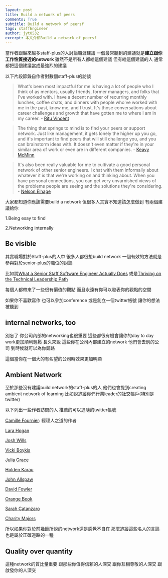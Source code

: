 ```yaml
---
layout: post
title: Build a network of peers
comments: True 
subtitle: Build a network of peersf
tags: staffEngineer
author: jyt0532
excerpt: 本文介紹Build a network of peersf
---
```



當作者跟越來越多staff-plus的人討論職涯建議 一個最常聽到的建議就是**建立跟你工作性質接近的network** 雖然不是所有人都給這個建議 但有給這個建議的人 通常都把這個建議當成最強烈的建議

以下片段節錄自作者對數個staff-plus的訪談

> What's been most impactful for me is having a lot of people who I think of as mentors, usually friends, former managers, and folks that I've worked with. I have a decent number of recurring monthly lunches, coffee chats, and dinners with people who've worked with me in the past, know me, and I trust. It's those conversations about career challenges and growth that have gotten me to where I am in my career.  - [Ritu Vincent](https://staffeng.com/stories/ritu-vincent)

> The thing that springs to mind is to find your peers or support network. Just like management, it gets lonely the higher up you go, and it's important to find peers that will still challenge you, and you can brainstorm ideas with. It doesn't even matter if they're in your similar area of work or even are in different companies.  - [Keavy McMinn](https://staffeng.com/stories/keavy-mcminn)

> It's also been really valuable for me to cultivate a good personal network of other senior engineers. I chat with them informally about whatever it is that we're working on and thinking about. When you have personal connections, you can get very unvarnished views of the problems people are seeing and the solutions they're considering. - [Nelson Elhage](https://staffeng.com/stories/nelson-elhage)



大家都知道你應該需要build a network 但很多人其實不知道該怎麼做到 有兩個建議給你 

1.Being esay to find

2.Networking internally


## Be visible

其實職場對於Staff-plus的人中 很多人都很想build network 一個有效的方法就是參與對於senior-plus的職位的討論

比如說[What a Senior Staff Software Engineer Actually Does](https://medium.com/box-tech-blog/what-a-senior-staff-software-engineer-actually-does-f3fc140d5f33)
或是[Thriving on the Technical Leadership Path
](https://keavy.com/work/thriving-on-the-technical-leadership-path/)

每個人都帶來了一些很有價值的觀點 而且永遠有你可以發表你的觀點的空間

如果你不喜歡寫作 也可以參加conference 或是創立一個twitter帳號 讓你的想法被聽到

## internal networks, too

別忘了 你公司內部的networking也很重要 這些都很有機會讓你的day to day work更加順利輕鬆  長久來說 這些你在公司內部建立的network 他們會去別的公司 到時候就可以為你鋪路

這個當你在一個大的有名望的公司時效果更加明顯

## Ambient Network 

至於那些沒有建議build network的staff-plus的人 他們也會提到creating ambient network of learning 比如說追蹤你們行業leader的社交帳戶(特別是twitter)

以下列出一些作者訪問的人 推薦的可以追隨的twitter帳號

[Camille Fournier](https://twitter.com/skamille): 經理人之道的作者

[Lara Hogan](https://twitter.com/lara_hogan)

[Josh Wills](https://twitter.com/josh_wills)

[Vicki Boykis](https://twitter.com/vboykis)

[Julia Grace](https://twitter.com/jewelia)

[Holden Karau](https://twitter.com/holdenkarau)

[John Allspaw](https://twitter.com/allspaw)

[David Fowler](https://twitter.com/davidfowl)

[Orange Book](https://twitter.com/orangebook_)

[Sarah Catanzaro](https://twitter.com/sarahcat21)

[Charity Majors](https://twitter.com/mipsytipsy)

所以如果你對於前幾節所說的network還是感覺不自在  那麼追蹤這些名人的言論也是屬於正確道路的一種

## Quality over quantity

這種network的質比量重要 跟那些你值得信賴的人深交 跟你互相尊敬的人深交 跟啟發你的人深交
